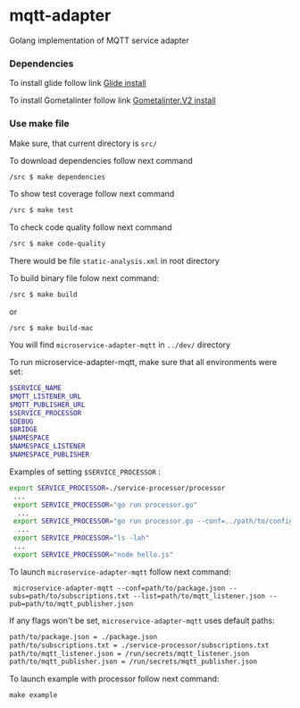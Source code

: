 # mqtt-adapter

Golang implementation of MQTT service adapter

### Dependencies


To install glide follow link [Glide install](https://github.com/Masterminds/glide "Glide install")

To install Gometalinter follow link [Gometalinter.V2 install](https://github.com/alecthomas/gometalinter "Gometalinter.V2 install")

### Use make file

Make sure, that current directory is `src/`

To download dependencies follow next command
```bash
/src $ make dependencies
```

To show test coverage follow next command
```bash
/src $ make test
```

To check code quality follow next command
```bash
/src $ make code-quality
```
There would be file `static-analysis.xml` in root directory

To build binary file folow next command:
```bash
/src $ make build
```

or

```
/src $ make build-mac
```

You will find `microservice-adapter-mqtt` in `../dev/` directory

To run microservice-adapter-mqtt, make sure that all environments were set:
```bash
$SERVICE_NAME
$MQTT_LISTENER_URL
$MQTT_PUBLISHER_URL
$SERVICE_PROCESSOR
$DEBUG
$BRIDGE
$NAMESPACE
$NAMESPACE_LISTENER
$NAMESPACE_PUBLISHER
```
Examples of setting `$SERVICE_PROCESSOR` :
```bash
export SERVICE_PROCESSOR=./service-processor/processor
 ...
 export SERVICE_PROCESSOR="go run processor.go"
  ...
 export SERVICE_PROCESSOR="go run processor.go --conf=../path/to/config/processor"
  ...
 export SERVICE_PROCESSOR="ls -lah"
 ...
 export SERVICE_PROCESSOR="node hello.js"
```

To launch `microservice-adapter-mqtt` follow next command:
```
 microservice-adapter-mqtt --conf=path/to/package.json --subs=path/to/subscriptions.txt --list=path/to/mqtt_listener.json --pub=path/to/mqtt_publisher.json
```

If any flags won't be set, `microservice-adapter-mqtt` uses default paths:
```bash
path/to/package.json = ./package.json
path/to/subscriptions.txt = ./service-processor/subscriptions.txt
path/to/mqtt_listener.json = /run/secrets/mqtt_listener.json
path/to/mqtt_publisher.json = /run/secrets/mqtt_publisher.json
```

To launch example with processor follow next command:

```
make example
```


